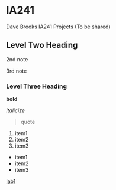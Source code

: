 # IA241

Dave Brooks
IA241 Projects (To be shared)


## Level Two Heading
 2nd note
 
 3rd note
 
 
 ### Level Three Heading
**bold**

*italicize*

> quote

1. item1
2. item2
3. item3

* item1
* item2
* item3

[lab1](https://github.com/DgBrooks3/IA241/blob/main/lab1.py)

